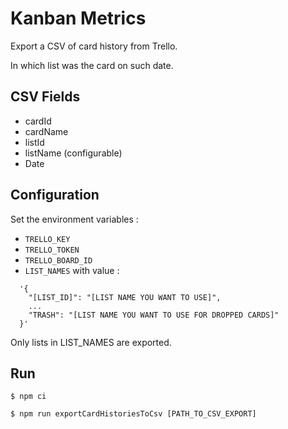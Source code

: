 # Kanban Metrics

Export a CSV of card history from Trello.

In which list was the card on such date.

## CSV Fields

- cardId
- cardName
- listId
- listName (configurable)
- Date

## Configuration

Set the environment variables :

- `TRELLO_KEY`
- `TRELLO_TOKEN`
- `TRELLO_BOARD_ID`
- `LIST_NAMES` with value :
```
  '{
    "[LIST_ID]": "[LIST NAME YOU WANT TO USE]",
    ...
    "TRASH": "[LIST NAME YOU WANT TO USE FOR DROPPED CARDS]"
  }'
```

Only lists in LIST_NAMES are exported.

## Run

`$ npm ci`

`$ npm run exportCardHistoriesToCsv [PATH_TO_CSV_EXPORT]`